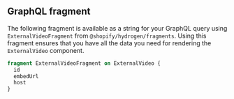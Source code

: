 ## GraphQL fragment

The following fragment is available as a string for your GraphQL query using `ExternalVideoFragment` from `@shopify/hydrogen/fragments`. Using this fragment ensures that you have all the data you need for rendering the `ExternalVideo` component.

```graphql
fragment ExternalVideoFragment on ExternalVideo {
  id
  embedUrl
  host
}
```
